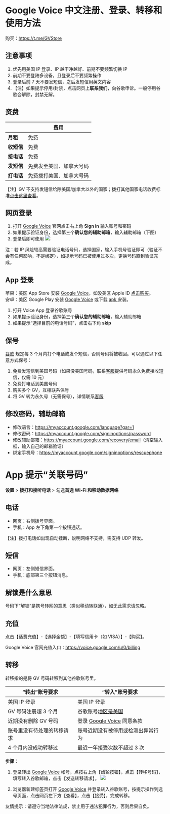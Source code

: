 # Google Voice 中文注册、登录、转移和使用方法

购买：https://t.me/GVStore

## 注意事项

1. 优先用美国 IP 登录、IP 越干净越好、前期不要频繁切换 IP
2. 前期不要登陆多设备，且登录后不要频繁操作
3. 登录后前 7 天不要发短信，之后发短信用英文内容
4. 【注】如果提示停用/封禁，点击网页上**联系我们**，向谷歌申诉。一般停用谷歌会解除，封禁无解。

## 资费

|  | 费用 | 
|---|---|
| **月租** | 免费 | 
| **收短信** | 免费 |  
| **接电话** | 免费|   
| **发短信** | 免费发至美国、加拿大号码|  
| **打电话** | 免费拨打美国、加拿大号码|

【注】GV 不支持发短信给除美国/加拿大以外的国家；拨打其他国家电话收费标准[点击这里查看](https://voice.google.com/u/0/rates?pli=1)。

## 网页登录

1. 打开 [Google Voice](https://voice.google.com/) 官网点击右上角 **Sign in** 输入账号和密码
2. 如果提示验证身份，选择第三个**确认您的辅助邮箱**，输入辅助邮箱（下图）
3. 登录后即可使用
![](https://i.imgur.com/ZSuOzOH.png)

注：若 IP 风险较高需要验证电话号码，选择国家，输入手机号验证即可（验证不会有任何影响，不是绑定），如提示号码已被使用过多次，更换号码直到验证完成。

## App 登录

苹果：美区 App Store 安装 [Google Voice](https://apps.apple.com/us/app/google-voice/id318698524)，如没美区 Apple ID [点击购买](https://t.me/GVStore)。\
安卓：美区 Google Play 安装 [Google Voice](https://play.google.com/store/apps/details?id=com.google.android.apps.googlevoice&hl=zh&gl=US) 或下载 [apk ](https://apkpure.com/search?q=Google+Voice)安装。

1. 打开 Voice App 登录谷歌账号
2. 如果提示验证身份，选择第三个**确认您的辅助邮箱**，输入辅助邮箱
3. 如果提示“选择目前的电话号码”，点击右下角 **skip**

## 保号
[谷歌](https://support.google.com/voice/answer/9230450) 规定每 3 个月内打个电话或发个短信，否则号码将被收回。可以通过以下任意方式保号：
 1. 免费发短信到美国号码（如果没美国号码，联系[客服](https://t.me/GVStore)提供号码永久免费接收短信，仅需 10 元）
 2. 免费打电话到美国号码
 3. 购买多个 GV，互相联系保号
 4. 将 GV 转为永久号（无需保号），详情联系[客服](https://t.me/GVStore)

## 修改密码，辅助邮箱
- 修改语言：<https://myaccount.google.com/language?gar=1>
- 修改密码：<https://myaccount.google.com/signinoptions/password>
- 修改辅助邮箱：<https://myaccount.google.com/recovery/email>（清空输入框，输入自己的邮箱验证）
- 绑定手机号：<https://myaccount.google.com/signinoptions/rescuephone>

# App 提示“关联号码”
**设置** > **拨打和接听电话** > 勾选**首选 Wi-Fi 和移动数据网络**

## 电话
- 网页：右侧拨号界面。
- 手机：App 左下角第一个按钮通话。

【注】拨打电话如出现自动挂断，说明网络不支持，需支持 UDP 转发。

## 短信
- 网页：左侧短信界面。
- 手机：底部第三个按钮消息。

## 解锁是什么意思
号码下“解锁”是携号转网的意思（类似移动转联通），如无此需求请忽略。

## 充值
点击【话费充值】-【选择金额】-【填写信用卡（如 VISA）】-【购买】。

Google Voice 官网充值入口：https://voice.google.com/u/0/billing

## 转移
转移指的是将 GV 号码转移到其他谷歌账号里。

| “转出”账号要求 | “转入”账号要求 |  
|---|---|
|美国 IP 登录|美国 IP 登录|
| GV 号码注册超 3 个月 | 谷歌账号[地区是美国](https://policies.google.com/terms) |  
| 近期没有删除 GV 号码| 登录 [Google Voice](https://voice.google.com) 同意条款 | 
| 账号里没有待处理的转移请求| 账号近期没有被停用或检测出异常行为 | 
| 4 个月内没成功转移过| 最近一年接受次数不超过 3 次| 

**步骤**：
1. 登录转出 [Google Voice](https://voice.google.com) 帐号，点按右上角【齿轮按钮】，点击【转移号码】，填写转入谷歌邮箱，点击【发送转移请求】。
![](https://i.imgur.com/b4sTmtB.png)

2. 浏览器新建标签页打开 [Google Voice](https://voice.google.com) 并登录转入谷歌账号，按提示操作到选号页面，点击网页左下方【查看】，点击【接受】，完成转移。

友情提示：请遵守当地法律法规，禁止用于违法犯罪行为，否则后果自负。
